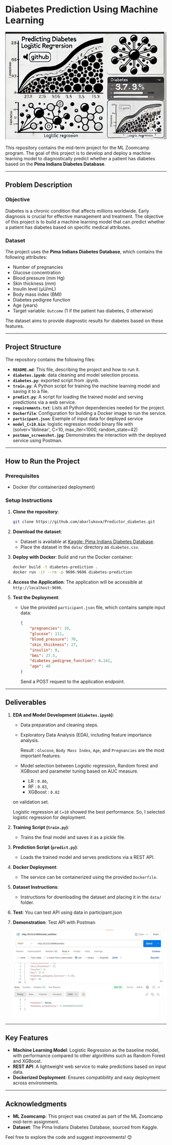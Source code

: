 
# **Diabetes Prediction Using Machine Learning**

![Alt text](cover.png)

This repository contains the mid-term project for the ML Zoomcamp program. The goal of this project is to develop and deploy a machine learning model to diagnostically predict whether a patient has diabetes based on the **Pima Indians Diabetes Database**.

---

## **Problem Description**

### Objective
Diabetes is a chronic condition that affects millions worldwide. Early diagnosis is crucial for effective management and treatment. The objective of this project is to build a machine learning model that can predict whether a patient has diabetes based on specific medical attributes.

### Dataset
The project uses the **Pima Indians Diabetes Database**, which contains the following attributes:
- Number of pregnancies
- Glucose concentration
- Blood pressure (mm Hg)
- Skin thickness (mm)
- Insulin level (μU/mL)
- Body mass index (BMI)
- Diabetes pedigree function
- Age (years)
- Target variable: `Outcome` (1 if the patient has diabetes, 0 otherwise)

The dataset aims to provide diagnostic results for diabetes based on these features.

---

## **Project Structure**

The repository contains the following files:

- **`README.md`**: This file, describing the project and how to run it.
- **`diabetes.ipynb`**: data cleaning and model selection process.
- **`diabetes.py`**: exported script from .ipynb.
- **`train.py`**: A Python script for training the machine learning model and saving it to a file.
- **`predict.py`**: A script for loading the trained model and serving predictions via a web service.
- **`requirements.txt`**: Lists all Python dependencies needed for the project.
- **`Dockerfile`**: Configuration for building a Docker image to run the service.
- **`participant.json`**: Exemple of input data for deployed service
- **`model_C=10.bin`**: logistic regression model binary file with (solver='liblinear', C=10, max_iter=1000, random_state=42)
- **`postman_screenshot.jpg`**: Demonstrates the interaction with the deployed service using Postman.

---

## **How to Run the Project**

### Prerequisites
- Docker (for containerized deployment)

### Setup Instructions

1. **Clone the repository**:
   ```bash
   git clone https://github.com/abarlukova/Predictor_diabetes.git
   ```

2. **Download the dataset**:
   - Dataset is available at [Kaggle: Pima Indians Diabetes Database](https://www.kaggle.com/uciml/pima-indians-diabetes-database).
   - Place the dataset in the `data/` directory as `diabetes.csv`.

3. **Deploy with Docker**:
   Build and run the Docker container:
   ```bash
   docker build -t diabetes-prediction .
   docker run -it --rm -p 9696:9696 diabetes-prediction
   ```

4. **Access the Application**:
   The application will be accessible at `http://localhost:9696`.

5. **Test the Deployment**:
   - Use the provided `participant.json` file, which contains sample input data:
     ```json
     {
         "pregnancies": 10,
         "glucose": 111,
         "blood_pressure": 70,
         "skin_thickness": 27,
         "insulin": 0,
         "bmi": 27.5,
         "diabetes_pedigree_function": 0.141,
         "age": 40
     }
     ```
     Send a POST request to the application endpoint.
---

## **Deliverables**

1. **EDA and Model Development (`diabetes.ipynb`)**:
   - Data preparation and cleaning steps.
   - Exploratory Data Analysis (EDA), including feature importance analysis.

      Result :  `Glucose`, `Body Mass Index`, `Age`, and `Pregnancies` are the most important features.
   - Model selection between Logistic regression, Random forest and XGBoost and parameter tuning based on AUC measure.
      - LR : `0.86`, 
      - RF : `0.83`, 
      - XGBoost : `0.82`

   on validation set.

   Logistic regression at `C=10` showed the best performance. So, I selected logistic regression for deployment.

2. **Training Script (`train.py`)**:
   - Trains the final model and saves it as a pickle file.

3. **Prediction Script (`predict.py`)**:
   - Loads the trained model and serves predictions via a REST API.

4. **Docker Deployment**:
   - The service can be containerized using the provided `Dockerfile`.

5. **Dataset Instructions**:
   - Instructions for downloading the dataset and placing it in the `data/` folder.

6. **Test**:
   You can test API using data in participant.json
   
8. **Demonstration**:
   Test API with Postman
   
   
   ![Alt text](postman_screenshot.jpg)

---

## **Key Features**

- **Machine Learning Model**: Logistic Regression as the baseline model, with performance compared to other algorithms such as Random Forest and XGBoost.
- **REST API**: A lightweight web service to make predictions based on input data.
- **Dockerized Deployment**: Ensures compatibility and easy deployment across environments.

---

## **Acknowledgments**

- **ML Zoomcamp**: This project was created as part of the ML Zoomcamp mid-term assignment.
- **Dataset**: The Pima Indians Diabetes Database, sourced from Kaggle.

Feel free to explore the code and suggest improvements! 😊
